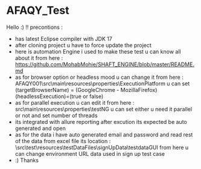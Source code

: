 # AFAQY_Test
Hello :) !! precontions : 
- has latest Eclipse compiler with JDK 17 
- after cloning project u have to force update the project 
- here is automation Engine i used to make these test u can know all about it from here : https://github.com/MohabMohie/SHAFT_ENGINE/blob/master/README.md 
- as for browser option or headless mood u can change it from here : AFAQY001\src\main\resources\properties\ExecutionPlatform u can set (targetBrowserName) = (GoogleChrome - MozillaFirefox) (headlessExecution)=(true or false) 
- as for parallel execution u can edit it from here : src\main\resources\properties\testNG u can set either u need it parallel or not and set number of threads
- its integrated with allure reporting after excution its expected be auto generated and open 
- as for the data i have auto generated email and password and read rest of the data from excel file its location : \src\test\resources\testDataFiles\signUpData\testdataGUI from here u can change environment URL data used in sign up test case 
 - :) Thanks


